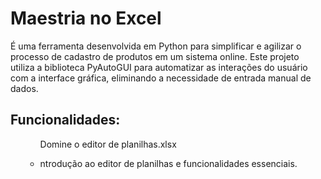# Maestria no Excel
<p>É uma ferramenta desenvolvida em Python para simplificar e agilizar o processo de cadastro de produtos em um sistema online. Este projeto utiliza a biblioteca PyAutoGUI para automatizar as interações do usuário com a interface gráfica, eliminando a necessidade de entrada manual de dados.</p>

<h2>Funcionalidades:</h2>
<ul>
    <ol>Domine o editor de planilhas.xlsx</ol>
    <ul>
       <li>ntrodução ao editor de planilhas e funcionalidades essenciais.</li>
    </ul>
</ul>

